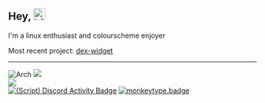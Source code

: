 ## Hey, <img src="https://user-images.githubusercontent.com/1303154/88677602-1635ba80-d120-11ea-84d8-d263ba5fc3c0.gif" width="24px" alt="hi">
I'm a linux enthusiast and colourscheme enjoyer

Most recent project: [dex-widget](https://github.com/narmis-e/dex-widget)

<hr>

![Arch](https://img.shields.io/badge/Arch%20Linux-0B9CFF?logo=arch-linux&logoColor=fff&style=flat)
![](https://custom-icon-badges.demolab.com/badge/niri-5B5B5B.svg?logo=niri-dark) \
![](https://img.shields.io/date/1712525070.svg?label=last%20distrohop&colorB=green) \
[![(Script) Discord Activity Badge](https://badgen.net/badge/Currently%20Playing/Medal%2C%20Recently%20clipped%20Lethal%20Company%2C%20?color=edca00&labelColor=df1473&icon=discord)](https://github.com/Narmis-E/narmis-e)
[![monkeytype.badge]](https://monkeytype.com/)

[monkeytype.badge]: https://img.shields.io/endpoint?style=flat&url=https%3A%2F%2Fmonkeytype-badge-vhd5lan7mmhz.runkit.sh%3Fmessage%3D106wpm%26label%3Dmonkeytype%26logoVariant%3Done
